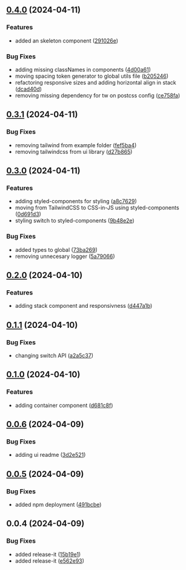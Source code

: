 

## [0.4.0](https://github.com/maitzeth/maitzeth-ui/compare/0.3.1...0.4.0) (2024-04-11)


### Features

* added an skeleton component ([291026e](https://github.com/maitzeth/maitzeth-ui/commit/291026e1cbb96f2079e3aee560da0f45f97139b6))


### Bug Fixes

* adding missing classNames in components ([4d00a61](https://github.com/maitzeth/maitzeth-ui/commit/4d00a61d970c957c3a3585d9df4c3bf86ba6e916))
* moving spacing token generator to global utils file ([b205246](https://github.com/maitzeth/maitzeth-ui/commit/b205246ec3efe67d6299d0f067dc6723f6287ca3))
* refactoring responsive sizes and adding horizontal align in stack ([dcad40d](https://github.com/maitzeth/maitzeth-ui/commit/dcad40df37d39923cd36d21c8bde7fd46afbe4f8))
* removing missing dependency for tw on postcss config ([ce758fa](https://github.com/maitzeth/maitzeth-ui/commit/ce758fa61a23b2d8536f5c1e61665c26c3bba7f2))

## [0.3.1](https://github.com/maitzeth/maitzeth-ui/compare/0.3.0...0.3.1) (2024-04-11)


### Bug Fixes

* removing tailwind from example folder ([fef5ba4](https://github.com/maitzeth/maitzeth-ui/commit/fef5ba44b322ca44db698c379e5d25b1954570af))
* removing tailwindcss from ui library ([d27b865](https://github.com/maitzeth/maitzeth-ui/commit/d27b865594d7a7924a2524388c5deec75b6f2c05))

## [0.3.0](https://github.com/maitzeth/maitzeth-ui/compare/0.2.0...0.3.0) (2024-04-11)


### Features

* adding styled-components for styling ([a8c7629](https://github.com/maitzeth/maitzeth-ui/commit/a8c762909854df1e4e24b1c4fb03411aaf23f085))
* moving from TailwindCSS to CSS-in-JS using styled-components ([0d691d3](https://github.com/maitzeth/maitzeth-ui/commit/0d691d3936d99c75ec14bdca5a046b6d50dee3aa))
* styling switch to styled-components ([9b48e2e](https://github.com/maitzeth/maitzeth-ui/commit/9b48e2e97b0f9d009a5261459bfdb22098957753))


### Bug Fixes

* added types to global ([73ba269](https://github.com/maitzeth/maitzeth-ui/commit/73ba269db31672efc99bbcdb60e305cb54e071da))
* removing unnecesary logger ([5a79066](https://github.com/maitzeth/maitzeth-ui/commit/5a7906601c5b224369aef44dac8fcc465abaee25))

## [0.2.0](https://github.com/maitzeth/maitzeth-ui/compare/0.1.1...0.2.0) (2024-04-10)


### Features

* adding stack component and responsivness ([d447a1b](https://github.com/maitzeth/maitzeth-ui/commit/d447a1bb18e8f58e4198e6665da24d53b02066cd))

## [0.1.1](https://github.com/maitzeth/maitzeth-ui/compare/0.1.0...0.1.1) (2024-04-10)


### Bug Fixes

* changing switch API ([a2a5c37](https://github.com/maitzeth/maitzeth-ui/commit/a2a5c37983375475d93403097399070050110bc6))

## [0.1.0](https://github.com/maitzeth/maitzeth-ui/compare/0.0.6...0.1.0) (2024-04-10)


### Features

* adding container component ([d681c8f](https://github.com/maitzeth/maitzeth-ui/commit/d681c8fd9fad1fd618e8f4c2a2dbbabfec4504b0))

## [0.0.6](https://github.com/maitzeth/maitzeth-ui/compare/0.0.5...0.0.6) (2024-04-09)


### Bug Fixes

* adding ui readme ([3d2e521](https://github.com/maitzeth/maitzeth-ui/commit/3d2e52112471d0ee2febbc474e344103ae5af4fa))

## [0.0.5](https://github.com/maitzeth/maitzeth-ui/compare/0.0.4...0.0.5) (2024-04-09)


### Bug Fixes

* added npm deployment ([491bcbe](https://github.com/maitzeth/maitzeth-ui/commit/491bcbe89580d341e737e42b5974e5cef7f0302b))

## 0.0.4 (2024-04-09)


### Bug Fixes

* added release-it ([15b19e1](https://github.com/maitzeth/maitzeth-ui/commit/15b19e1af8d18d30e93c566128a987df8b90fb07))
* added release-it ([e562e93](https://github.com/maitzeth/maitzeth-ui/commit/e562e93f6b387225e6da433ff7e6e5e1536d4670))
